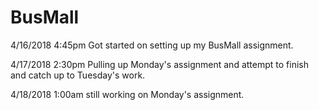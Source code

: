 # BusMall

4/16/2018 4:45pm
Got started on setting up my BusMall assignment. 

4/17/2018 2:30pm
Pulling up Monday's assignment and attempt to finish and catch up to Tuesday's work. 

4/18/2018 1:00am
still working on Monday's assignment. 
